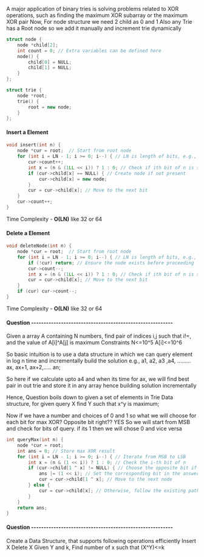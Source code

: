 A major application of binary tries is solving problems related to XOR operations, such as finding the maximum XOR subarray or the maximum XOR pair
Now, For node structure we need 2 child as 0 and 1
Also any Trie has a Root node so we add it manually and increment trie dynamically 

```cpp
struct node {
    node *child[2];
    int count = 0; // Extra variables can be defined here
    node() {
        child[0] = NULL;
        child[1] = NULL;
    }
};

struct trie {
    node *root;
    trie() {
        root = new node;
    }
};

```

#### Insert a Element

```cpp
void insert(int n) {
    node *cur = root;  // Start from root node
    for (int i = LN - 1; i >= 0; i--) { // LN is length of bits, e.g., 32 or 64
        cur->count++;
        int x = (n & (1LL << i)) ? 1 : 0; // Check if ith bit of n is set
        if (cur->child[x] == NULL) { // Create node if not present
            cur->child[x] = new node;
        }
        cur = cur->child[x]; // Move to the next bit
    }
    cur->count++;
}

```

Time Complexity - **O(LN)** like 32 or 64


#### Delete a Element

```cpp
void deleteNode(int n) {
    node *cur = root;  // Start from root node
    for (int i = LN - 1; i >= 0; i--) { // LN is length of bits, e.g., 32 or 64
        if (!cur) return; // Ensure the node exists before proceeding
        cur->count--;
        int x = (n & (1LL << i)) ? 1 : 0; // Check if ith bit of n is set
        cur = cur->child[x]; // Move to the next bit
    }
    if (cur) cur->count--;
}

```

Time Complexity - **O(LN)** like 32 or 64



#### Question ---------------------------------------------------------

Given a array A containing N numbers, find pair of indices i,j such that i!=, and the value of A[i]^A[j] is maximum 
Constraints N<=10^5 
			A[i]<=10^6

So basic intuition is to use a data structure in which we can query element in log n time and incrementally build the solution e.g., a1, a2, a3 ,a4, ......... ax, ax+1, ax+2,..... an;

So here if we calculate upto a4 and when its time for ax, we will find best pair in out trie and store it in any array hence building solution incrementally

Hence, Question boils down to given a set of elements in Trie Data structure, for given query X find Y such that x^y is maximum;

Now if we have a number and choices of 0 and 1 so what we will choose for each bit for max XOR?
Opposite bit right?? YES
So we will start from MSB and check for bits of query. if its 1 then we will chose 0 and vice versa

```cpp
int queryMax(int n) {
    node *cur = root;
    int ans = 0; // Store max XOR result
    for (int i = LN - 1; i >= 0; i--) { // Iterate from MSB to LSB
        int x = (n & (1 << i)) ? 1 : 0; // Check the i-th bit of n
        if (cur->child[1 ^ x] != NULL) { // Choose the opposite bit if available
            ans |= (1 << i); // Set the corresponding bit in the answer
            cur = cur->child[1 ^ x]; // Move to the next node
        } else {
            cur = cur->child[x]; // Otherwise, follow the existing path
        }
    }
    return ans;
}

```


#### Question ---------------------------------------------------------

Create a Data Structure, that supports following operations efficiently
	Insert X
	Delete X
	Given Y and k, Find number of x such that (X^Y)<=k

